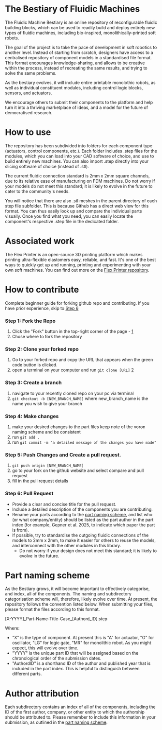 # The Bestiary of Fluidic Machines
The Fluidic Machine Bestiary is an online repository of reconfigurable fluidic building blocks, which can be used to readily build and deploy entirely new types of fluidic machines, including bio-inspired, monolithically-printed soft robots.

The goal of the project is to take the pace of development in soft robotics to another level. Instead of starting from scratch, designers have access to a centralised repository of component models in a standardised file format. This format encourages knowledge-sharing, and allows to be creative within the process, instead of recreating the same results, and trying to solve the same problems.

As the bestiary evolves, it will include entire printable monolothic robots, as well as individual constituent modules, including control logic blocks, sensors, and actuators.

We encourage others to submit their components to the platform and help turn it into a thriving marketplace of ideas, and a model for the future of democratised research.

# How to use
The repository has been subdivided into folders for each component type (actuators, control components, etc.). Each folder includes .step files for the modules, which you can load into your CAD software of choice, and use to build entirely new machines. You can also import .step directly into your slicing software of choice (instead of .stl).

The current fluidic connection standard is 2mm x 2mm square channels, due to its relative ease of manufacturing on FDM machines. Do not worry if your models do not meet this standard; it is likely to evolve in the future to cater to the community's needs.

You will notice that there are also .stl meshes in the parent directory of each step file subfolder. This is because Github has a direct web view for this format. You can thus easily look up and compare the individual parts visually. Once you find what you need, you can easily locate the component's respective .step file in the dedicated folder.

# Associated work
The Flex Printer is an open-source 3D printing platform which makes printing ultra-flexible elastomers easy, reliable, and fast. It's one of the best ways to quickly get up and running, printing and experimenting with your own soft machines. You can find out more on the [Flex Printer repository](https://github.com/The-Soft-Robotics-Forum/flex-printer).

# How to contribute
Complete beginner guide for forking github repo and contributing. If you have prior experience, skip to [Step 6](#Step-6:-Pull-Request)

### Step 1: Fork the Repo 
1. Click the "Fork" button in the top-right corner of the page - [1](https://www.freecodecamp.org/news/how-to-fork-a-github-repository/)
2. Chose where to fork the repository 
### Step 2: Clone your forked repo
1. Go to your forked repo and copy the URL that appears when the green code button is clicked. 
2.  open a terminal on your computer and run `git clone [URL]` [2](https://www.gitkraken.com/learn/git/problems/github-how-to-fork)
### Step 3: Create a branch 
1. navigate to your recently cloned repo on your pc via terminal
2. `git checkout -b [NEW_BRANCH_NAME]` where new_branch_name is the name you wish to give your branch
### Step 4: Make changes 
1. make your desired changes to the part files keep note of the voron naming scheme and be consistent 
2.  run `git add .` 
3. run `git commit -m "a detailed message of the changes you have made"`
### Step 5: Push Changes and Create a pull request. 
1. `git push origin [NEW_BRANCH_NAME]`
2. go to your fork on the github website and select compare and pull request
3. fill in the pull request details 
### Step 6: Pull Request
- Provide a clear and concise title for the pull request.
- Include a detailed description of the components you are contributing.
- Rename your parts according to the [part naming scheme](part-naming-scheme), and list who (or what company/entity) should be listed as the part author in the part index (for example, Gepner et al. 2025, to indicate which paper the part is from).
- If possible, try to standardise the outgoing fluidic connections of the models to 2mm x 2mm, to make it easier for others to reuse the models, and interconnect with the other modules in this library.
    - Do not worry if your design does not meet this standard; it is likely to evolve in the future.


# Part naming scheme
As the Bestiary grows, it will become important to effectively categorise, and index, all of the components. The naming and subdirectory categorisation scheme will, therefore, likely evolve over time. At present, the repository follows the convention listed below. When submitting your files, please format the files according to this format.

\[X-YYYY]\_Part-Name-Title-Case\_[Authord_ID].step

Where:
* "X" is the type of component. At present this is "A" for actuator, "O" for oscillator, "LG" for logic gate, "MR" for monolithic robot. As you might expect, this will evolve over time.
* "YYYY" is the unique part ID that will be assigned based on the chronological order of the submission dates.
* "AuthordID" is a shorthand ID of the author and published year that is included in the part index. This is helpful to distinguish between different parts.


# Author attribution
Each subdirectory contains an index of all of the components, including the ID of the first author, company, or other entity to which the authorship should be attributed to. Please remember to include this information in your submission, as outlined in the [part naming scheme](part-naming-scheme).